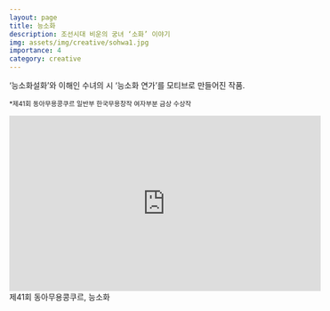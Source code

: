 ```yaml
---
layout: page
title: 능소화
description: 조선시대 비운의 궁녀 ‘소화’ 이야기
img: assets/img/creative/sohwa1.jpg
importance: 4
category: creative
---
```


‘능소화설화’와 이해인 수녀의 시 ‘능소화 연가’를 모티브로 만들어진 작품.

<p><small>*제41회 동아무용콩쿠르 일반부 한국무용창작 여자부분 금상 수상작</small></p>

<div class="video-container">
  <iframe
    width="560"
    height="315"
    src="https://www.youtube.com/embed/AgpUzAftkak?si=prR0zHr_P94up7Ga"
    title="YouTube video player"
    frameborder="0"
    allow="accelerometer; autoplay; clipboard-write; encrypted-media; gyroscope; picture-in-picture"
    allowfullscreen
  ></iframe>
</div>
<div class="caption">
    제41회 동아무용콩쿠르, 능소화
</div>

